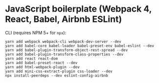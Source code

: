 # JavaScript boilerplate (Webpack 4, React, Babel, Airbnb ESLint)

CLI (requires NPM 5+ for `npx`):

```
yarn add webpack webpack-cli webpack-dev-server --dev
yarn add babel-core babel-loader babel-preset-env babel-eslint --dev
yarn add babel-plugin-transform-object-rest-spread --dev
yarn add babel-plugin-transform-class-properties --dev
yarn add react react-dom
yarn add babel-preset-react --dev
yarn add html-webpack-plugin --dev
yarn add mini-css-extract-plugin css-loader --dev
npx install-peerdeps --dev eslint-config-airbnb
```
